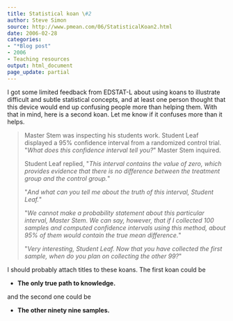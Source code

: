 ```yaml
---
title: Statistical koan \#2
author: Steve Simon
source: http://www.pmean.com/06/StatisticalKoan2.html
date: 2006-02-28
categories:
- "*Blog post"
- 2006
- Teaching resources
output: html_document
page_update: partial
---
```


I got some limited feedback from EDSTAT-L about using koans to
illustrate difficult and subtle statistical concepts, and at least one
person thought that this device would end up confusing people more than
helping them. With that in mind, here is a second koan. Let me know if
it confuses more than it helps.

> Master Stem was inspecting his students work. Student Leaf displayed a
> 95% confidence interval from a randomized control trial. "*What does
> this confidence interval tell you?*" Master Stem inquired.
>
> Student Leaf replied, "*This interval contains the value of zero,
> which provides evidence that there is no difference between the
> treatment group and the control group.*"
>
> "*And what can you tell me about the truth of this interval, Student
> Leaf.*"
>
> "*We cannot make a probability statement about this particular
> interval, Master Stem. We can say, however, that if I collected 100
> samples and computed confidence intervals using this method, about 95%
> of them would contain the true mean difference.*"
>
> "*Very interesting, Student Leaf. Now that you have collected the
> first sample, when do you plan on collecting the other 99?*"

I should probably attach titles to these koans. The first koan could be

-   **The only true path to knowledge.**

and the second one could be

-   **The other ninety nine samples.**
